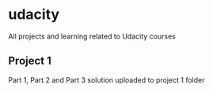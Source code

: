 # udacity
All projects and learning related to Udacity courses

## Project 1
Part 1, Part 2 and Part 3 solution uploaded to project 1 folder 
